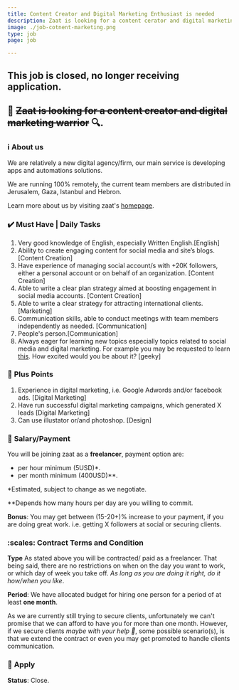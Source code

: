 ```yaml
---
title: Content Creator and Digital Marketing Enthusiast is needed
description: Zaat is looking for a content cerator and digital marketing warrior, click to learn more...
image: ./job-cotnent-marketing.png
type: job
page: job

---
```

## This job is closed, no longer receiving application.
## :mega: ~~Zaat is looking for a content creator and digital marketing warrior~~ :mag:. 

### :information_source: **About us** 

We are relatively a new digital agency/firm, our main service is developing apps and automations solutions.

We are running 100% remotely, the current team members are distributed in Jerusalem, Gaza, Istanbul and Hebron.
 

Learn more about us by visiting zaat's [homepage](https://zaat.dev).

### :heavy_check_mark: **Must Have | Daily Tasks**
1. Very good knowledge of English, especially Written English.[English]
1. Ability to create engaging content for social media and site’s blogs.[Content Creation]
1. Have experience of managing social account/s with +20K followers, either a personal account or on behalf of an organization. [Content Creation]
1. Able to write a clear plan strategy aimed at boosting engagement in social media accounts. [Content Creation]
1. Able to write a clear strategy for attracting international clients. [Marketing]   
1. Communication skills, able to conduct meetings with team members independently as needed. [Communication]
1. People's person.[Communication]
1. Always eager for learning new topics especially topics related to social media and digital marketing. For example you may be requested to learn [this](https://learndigital.withgoogle.com/digitalgarage/course/digital-marketing). How excited would you be about it? [geeky]
    
### :stars: **Plus Points**
1. Experience in digital marketing, i.e. Google Adwords and/or facebook ads. [Digital Marketing]
1. Have run successful digital marketing campaigns, which generated X leads [Digital Marketing]
1. Can use illustator or/and photoshop. [Design] 


### :money_with_wings: **Salary/Payment**
You will be joining zaat as a **freelancer**, payment option are:
- per hour minimum  (5USD)*.
- per month minimum (400USD)**. 

*Estimated, subject to change as we negotiate. 

**Depends how many hours per day are you willing to commit.

**Bonus**: You may get between (15-20+)% increase to your payment, if you are doing great work. i.e. getting X followers at social or securing clients. 

### :scales:  **Contract Terms and Condition**

**Type**
As stated above you will be contracted/ paid as a freelancer. That being said, there are no restrictions on when on the day you want to work, or which day of week you take off. _As long as you are doing it right, do it how/when you like_.

**Period**:
We have allocated budget for hiring one person for a period of at least **one month**. 

As we are currently still trying to secure clients, unfortunately we can't promise that we can afford to have you for more than one month. However, if we secure clients *maybe with your help :pray:*, some possible scenario(s), is that we extend the contract or even you may get promoted to handle clients communication. 


### :paperclip: **Apply** 
**Status**: Close.
 
